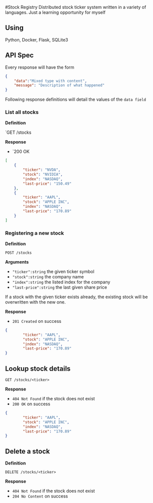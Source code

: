 #Stock Registry 
Distributed stock ticker system written in a variety of languages. Just a learning opportunity for myself

## Using 
Python, Docker, Flask, SQLite3


## API Spec

Every response will have the form 

```json
{
    "data":"Mixed type with content",
    "message": "Description of what happened"
}
```

Following response definitions will detail the values of the `data field`

### List all stocks

**Definition**

`GET /stocks

**Response**

- `200 OK

```json
[
    {
        "ticker": "NVDA",
        "stock": "NVIDIA",
        "index": "NASDAQ",
        "last-price": "150.49"
    },
    {
        "ticker": "AAPL",
        "stock": "APPLE INC",
        "index": "NASDAQ",
        "last-price": "170.89"
    }
]
```

### Registering a new stock

**Definition**

`POST /stocks`

**Arguments**

- `"ticker":string` the given ticker symbol
- `"stock":string` the company name
- `"index":string` the listed index for the company 
- `"last-price":string` the last given share price

If a stock with the given ticker exists already, the existing stock will be overwritten with the new one.

**Response**

- `201 Created` on success

```json
{
        "ticker": "AAPL",
        "stock": "APPLE INC",
        "index": "NASDAQ",
        "last-price": "170.89"
}
```

## Lookup stock details

`GET /stocks/<ticker>`

**Response**

- `404 Not Found` if the stock does not exist
- `200 OK` on success

```json
{
        "ticker": "AAPL",
        "stock": "APPLE INC",
        "index": "NASDAQ",
        "last-price": "170.89"
}
```

## Delete a stock

**Definition**

`DELETE /stocks/<ticker>`

**Response**

- `404 Not Found` if the stock does not exist
- `204 No Content` on success